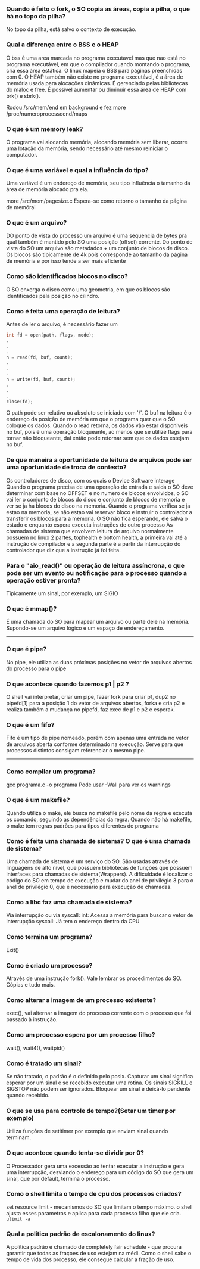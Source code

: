 ###  Quando é feito o fork, o SO copia as áreas, copia a pilha, o que há no topo da pilha?
No topo da pilha, está salvo o contexto de execução.

###  Qual a diferença entre o BSS e o HEAP
O bss é uma area marcada no programa executavel mas que nao está no programa executável, em que o compilador quando montando o programa, cria essa área estática. O linux mapeia o BSS para páginas preenchidas com 0.
O HEAP também não existe no programa executável, é a área de memória usada para alocações dinâmicas. É gerenciado pelas bibliotecas do maloc e free.  É possível aumentar ou diminuir essa área de HEAP com brk() e sbrk().

Rodou /src/mem/end em background e fez more /proc/numeroprocessoend/maps

###  O que é um memory leak?
O programa vai alocando memória, alocando memória sem liberar, ocorre uma lotação da memória, sendo necessário até mesmo reiniciar o computador.

### O que é uma variável e qual a influência do tipo?
Uma variável é um endereço de memória, seu tipo influência o tamanho da área de memória alocado pra ela.

more /src/mem/pagesize.c
Espera-se como retorno o tamanho da página de memórai

### O que é um arquivo?
DO ponto de vista do processo um arquivo é uma sequencia de bytes pra qual também é mantido pelo SO uma posição (offset) corrente.
Do ponto de vista do SO um arquivo são metadados + um conjunto de blocos de disco.
Os blocos são tipicamente de 4k pois corresponde ao tamanho da página de memória e por isso tende a ser mais eficiente

### Como são identificados blocos no disco?
O SO enxerga o disco como uma geometria, em que os blocos são identificados pela posição no cilindro.

### Como é feita uma operação de leitura?
Antes de ler o arquivo, é necessário fazer um
```C
int fd = open(path, flags, mode);
.
.
.
n = read(fd, buf, count);
.
.
.
n = write(fd, buf, count);
.
.
.
close(fd);
```

O path pode ser relativo ou absoluto se iniciado com '/'.
O buf na leitura é o endereço da posição de memória em que o programa quer que o SO coloque os dados.
Quando o read retorna, os dados vão estar disponiveis no buf, pois é uma operação bloqueante, ao menos que se utilize flags para tornar não bloqueante, daí então pode retornar sem que os dados estejam no buf.


### De que maneira a oportunidade de leitura de arquivos pode ser uma oportunidade de troca de contexto?
Os controladores de disco, com os quais o Device Software interage
Quando o programa precisa de uma operação de entrada e saida o SO deve determinar com base no OFFSET e no numero de blcoos envolvidos, o SO vai ler o conjunto de blocos do disco e conjunto de blocos de memoria e ver se ja ha blocos do disco na memoria. Quando o programa verifica se ja estao na memoria, se não estao vai reservar bloco e instruir o controlador a transferir os blocos para a memoria.
O SO não fica esperando, ele salva o estado e enquanto espera executa instruções de outro processo
As chamadas de sistema que envolvem leitura de arquivo normalmente possuem no linux 2 partes, tophealth e bottom health,  a primeira vai até a instrução de compilador e a segunda parte é a partir da interrupção do controlador que diz que a instrução já foi feita.

### Para o "aio_read()" ou operação de leitura assíncrona, o que pode ser um evento ou notificação para o processo quando a operação estiver pronta?
Tipicamente um sinal, por exemplo, um SIGIO

###  O que é mmap()?
É uma chamada do SO para mapear um arquivo ou parte dele na memória.
Supondo-se um arquivo lógico e um espaço de endereçamento.

______

###  O que é pipe?
No pipe, ele utiliza as duas próximas posições no vetor de arquivos abertos do processo para o pipe


###  O que acontece quando fazemos p1 | p2 ?
O shell vai interpretar, criar um pipe, fazer fork para criar p1, dup2 no pipefd[1]  para a posição 1 do vetor de arquivos abertos, forka e cria p2 e realiza também a mudança no pipefd, faz exec de p1 e p2 e esperak.

###  O que é um fifo?
Fifo é um tipo de pipe nomeado, porém com apenas uma entrada no vetor de arquivos aberta conforme determinado na execução. Serve para que processos distintos consigam referenciar o mesmo pipe.

______

###  Como compilar um programa?
gcc programa.c -o programa
Pode usar -Wall para ver os warnings

###  O que é um makefile?
Quando utiliza o make, ele busca no makefile pelo nome da regra e executa os comando, seguindo as dependências da regra.
Quando não há makefile, o make tem regras padrões para tipos diferentes de programa

###  Como é feita uma chamada de sistema? O que é uma chamada de sistema?
Uma chamada de sistema é um serviço do SO. São usadas através de linguagens de alto nível, que possuem bibliotecas de funções que possuem interfaces para chamadas de sistema(Wrappers). A dificuldade é localizar o código do SO em tempo de execução e mudar do anel de privilégio 3 para o anel de privilégio 0, que é necessário para execução de chamadas.

###  Como a libc faz uma chamada de sistema?
Via interrupção ou via syscall:
int: Acessa a memória para buscar o vetor de interrupção
syscall: Já tem o endereço dentro da CPU

###  Como termina um programa?
Exit()


###  Como é criado um processo?
Através de uma instrução fork(). Vale lembrar os procedimentos do SO. Cópias e tudo mais.


###  Como alterar a imagem de um processo existente?
exec(), vai alternar a imagem do processo corrente com o processo que foi passado à instrução.


###  Como um processo espera por um processo filho?
wait(), wait4(), waitpid()


###  Como é tratado um sinal?
Se não tratado, o padrão é o definido pelo posix.
Capturar um sinal significa esperar por um sinal e se recebido executar uma rotina.
Os sinais SIGKILL e SIGSTOP não podem ser ignorados.
Bloquear um sinal é deixá-lo pendente quando recebido.


###  O que se usa para controle de tempo?(Setar um timer por exemplo)
Utiliza funções de setitimer por exemplo que enviam sinal quando terminam.


###  O que acontece quando tenta-se dividir por 0?
O Processador gera uma excessão ao tentar executar a instrução e gera uma interrupção, desviando o endereço para um código do SO que gera um sinal, que por default, termina o processo.


###  Como o shell limita o tempo de cpu dos processos criados?
set resource limit - mecanismos do SO que limitam o tempo máximo.
o shell ajusta esses parametros e aplica para cada processo filho que ele cria.
```ulimit -a```



###  Qual a politica padrão de escalonamento do linux?
A politica padrão é chamado de completely fair schedule - que procura garantir que todas as fraçoes de uso estejam na médi.
Como o shell sabe o tempo de vida dos processo, ele consegue calcular a fração de uso.
 
